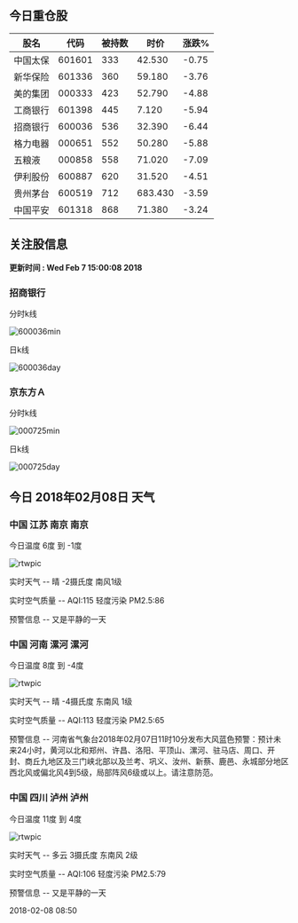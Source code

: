 
## 今日重仓股 

|股名|代码|被持数|时价|涨跌%|
|---|---|---|---|---|
|中国太保|601601|333|42.530|-0.75|
|新华保险|601336|360|59.180|-3.76|
|美的集团|000333|423|52.790|-4.88|
|工商银行|601398|445|7.120|-5.94|
|招商银行|600036|536|32.390|-6.44|
|格力电器|000651|552|50.280|-5.88|
|五粮液|000858|558|71.020|-7.09|
|伊利股份|600887|620|31.520|-4.51|
|贵州茅台|600519|712|683.430|-3.59|
|中国平安|601318|868|71.380|-3.24|

## 关注股信息
**更新时间 : Wed Feb  7 15:00:08 2018**
### 招商银行 
分时k线

![600036min](http://image.sinajs.cn/newchart/min/n/sh600036.gif)

日k线

![600036day](http://image.sinajs.cn/newchart/daily/n/sh600036.gif)

### 京东方Ａ 
分时k线

![000725min](http://image.sinajs.cn/newchart/min/n/sz000725.gif)

日k线

![000725day](http://image.sinajs.cn/newchart/daily/n/sz000725.gif)
## 今日 2018年02月08日 天气
### 中国 江苏 南京 南京

今日温度 6度 到 -1度

![rtwpic](http://app1.showapi.com/weather/icon/day/00.png)

实时天气 -- 晴 -2摄氏度 南风1级

实时空气质量 -- AQI:115 轻度污染 PM2.5:86

预警信息 -- 又是平静的一天
    
### 中国 河南 漯河 漯河

今日温度 8度 到 -4度

![rtwpic](http://app1.showapi.com/weather/icon/day/00.png)

实时天气 -- 晴 -4摄氏度 东南风 1级

实时空气质量 -- AQI:113 轻度污染 PM2.5:65

预警信息 -- 河南省气象台2018年02月07日11时10分发布大风蓝色预警：预计未来24小时，黄河以北和郑州、许昌、洛阳、平顶山、漯河、驻马店、周口、开封、商丘九地区及三门峡北部以及兰考、巩义、汝州、新蔡、鹿邑、永城部分地区西北风或偏北风4到5级，局部阵风6级或以上。请注意防范。
    
### 中国 四川 泸州 泸州

今日温度 11度 到 4度

![rtwpic](http://app1.showapi.com/weather/icon/day/01.png)

实时天气 -- 多云 3摄氏度 东南风 2级

实时空气质量 -- AQI:106 轻度污染 PM2.5:79

预警信息 -- 又是平静的一天
    
2018-02-08 08:50